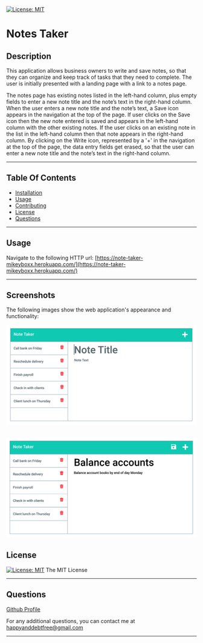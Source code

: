 [![License: MIT](https://img.shields.io/badge/License-MIT-yellow.svg)](https://opensource.org/licenses/MIT)

# Notes Taker

## Description

This application allows business owners to write and save notes, so that they can organize and keep track of tasks that they need to complete.  The user is initially presented with a landing page with a link to a notes page. 

The notes page has existing notes listed in the left-hand column, plus empty fields to enter a new note title and the note’s text in the right-hand column. When the user enters a new note title and the note’s text, a Save icon appears in the navigation at the top of the page. If user clicks on the Save icon then the new note entered is saved and appears in the left-hand column with the other existing notes. If the user clicks on an existing note in the list in the left-hand column then that note appears in the right-hand column.  By clicking on the Write icon, represented by a '+' in the navigation at the top of the page, the data entry fields get erased, so that the user can enter a new note title and the note’s text in the right-hand column.

---

## Table Of Contents
- [Installation](#installation)
- [Usage](#usage)
- [Contributing](#contributing)
- [License](#license)
- [Questions](#questions)

---


## Usage

Navigate to the following HTTP url: 
[https://note-taker-mikeyboxx.herokuapp.com/](https://note-taker-mikeyboxx.herokuapp.com/)

---

## Screenshots

The following images show the web application's appearance and functionality:

![Existing notes are listed in the left-hand column with empty fields on the right-hand side for the new note’s title and text.](./images/11-express-homework-demo-01.png)

![Note titled “Balance accounts” reads, “Balance account books by end of day Monday,” with other notes listed on the left.](./images/11-express-homework-demo-02.png)
---

## License

[![License: MIT](https://img.shields.io/badge/License-MIT-yellow.svg)](https://opensource.org/licenses/MIT)
The MIT License

---

## Questions

[Github Profile](https://www.github.com/mikeyboxx)

For any additional questions, you can contact me at happyanddebtfree@gmail.com

---

